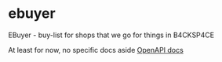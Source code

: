 # ebuyer

EBuyer - buy-list for shops that we go for things in B4CKSP4CE

At least for now, no specific docs aside [OpenAPI docs](backend/openapi.json)